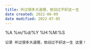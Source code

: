 ```yaml
---
title: 听过很多大道理，依旧过不好这一生
date created: 2022-06-09
date modified: 2022-07-05
---
```

%A %m/%d/%Y %H:%M:%S

	记录 听过很多大道理，依旧过不好这一生 这里！
